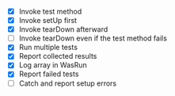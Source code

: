 * [x] Invoke test method
* [x] Invoke setUp first
* [x] Invoke tearDown afterward
* [ ] Invoke tearDown even if the test method fails
* [x] Run multiple tests
* [x] Report collected results
* [x] Log array in WasRun
* [x] Report failed tests
* [ ] Catch and report setup errors
